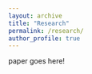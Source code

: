 ```yaml
---
layout: archive
title: "Research"
permalink: /research/
author_profile: true
---
```



paper goes here!
